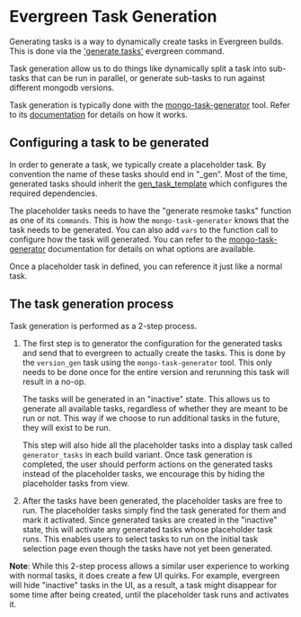 # Evergreen Task Generation

Generating tasks is a way to dynamically create tasks in Evergreen builds. This is done via the
['generate.tasks'](https://github.com/evergreen-ci/evergreen/wiki/Project-Commands#generatetasks)
evergreen command.

Task generation allow us to do things like dynamically split a task into sub-tasks that can be run
in parallel, or generate sub-tasks to run against different mongodb versions.

Task generation is typically done with the [mongo-task-generator](https://github.com/mongodb/mongo-task-generator)
tool. Refer to its [documentation](https://github.com/mongodb/mongo-task-generator/blob/master/docs/generating_tasks.md)
for details on how it works.

## Configuring a task to be generated

In order to generate a task, we typically create a placeholder task. By convention the name of
these tasks should end in "_gen". Most of the time, generated tasks should inherit the
[gen_task_template](https://github.com/10gen/mongo/blob/31864e3866ce9cc54c08463019846ded2ad9e6e5/etc/evergreen_yml_components/definitions.yml#L99-L107)
which configures the required dependencies.

The placeholder tasks needs to have the "generate resmoke tasks" function as one of its `commands`.
This is how the `mongo-task-generator` knows that the task needs to be generated. You can also
add `vars` to the function call to configure how the task will generated. You can refer to
the [mongo-task-generator](https://github.com/mongodb/mongo-task-generator/blob/master/docs/generating_tasks.md#use-cases)
documentation for details on what options are available.

Once a placeholder task in defined, you can reference it just like a normal task.

## The task generation process

Task generation is performed as a 2-step process.

1. The first step is to generator the configuration for the generated tasks and send that to
    evergreen to actually create the tasks. This is done by the `version_gen` task using the
    `mongo-task-generator` tool. This only needs to be done once for the entire version and rerunning
    this task will result in a no-op.

    The tasks will be generated in an "inactive" state. This allows us to generate all available
    tasks, regardless of whether they are meant to be run or not. This way if we choose to run
    additional tasks in the future, they will exist to be run.

    This step will also hide all the placeholder tasks into a display task called `generator_tasks`
    in each build variant. Once task generation is completed, the user should perform actions on
    the generated tasks instead of the placeholder tasks, we encourage this by hiding the
    placeholder tasks from view.

2. After the tasks have been generated, the placeholder tasks are free to run. The placeholder tasks
    simply find the task generated for them and mark it activated. Since generated tasks are
    created in the "inactive" state, this will activate any generated tasks whose placeholder task
    runs. This enables users to select tasks to run on the initial task selection page even though
    the tasks have not yet been generated.

**Note**: While this 2-step process allows a similar user experience to working with normal tasks,
it does create a few UI quirks. For example, evergreen will hide "inactive" tasks in the UI, as a
result, a task might disappear for some time after being created, until the placeholder task runs
and activates it.
